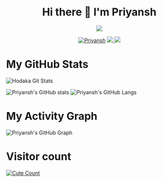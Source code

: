 <h1 align="center">Hi there 👋 I'm Priyansh</h1>
</p>
<p align="center">
<img src="https://readme-typing-svg.herokuapp.com?color=000000&width=420&lines=A+Noob+Developer+From+India%E2%9C%8C%EF%B8%8F;Working+On+Telegram+Bot+Api%E2%9D%A4%EF%B8%8F">
</p>
<p align="center">
  <a href="https://t.me/Hentai_Lover_Boy"><img src="https://telegra.ph/file/2c769e6597f23ca347746.jpg" alt="Priyansh"></a>
<a href="https://telegram.me/Hentai_Lover_Boy">
    <img src="https://img.shields.io/badge/Telegram-grey?style=for-the-badge&logo=telegram"/>
  </a>  
 </a>
  <a href="https://github.com/PriyanshGoswami">
    <img src="https://img.shields.io/github/followers/PriyanshGoswami?label=GitHub&logo=github&style=for-the-badge&color=blue"/>
  </a>

# My GitHub Stats

![Hodaka Git Stats](https://github-readme-stats.vercel.app/api?username=PriyanshGoswami&include_all_commits=true&count_private=true&theme=highcontrast)

![Priyansh's GitHub stats](https://github-readme-streak-stats.herokuapp.com?user=PriyanshGoswami&theme=tokyonight)
![Priyansh's GitHub Langs](https://github-readme-stats.vercel.app/api/top-langs/?username=PriyanshGoswami&theme=tokyonight&layout=compact&langs_count=6)

# My Activity Graph


![Priyansh's GitHub Graph](https://activity-graph.herokuapp.com/graph?username=h0daka&custom_title=My%20Graph&bg_color=241731&line=f20f80&color=f52f91&point=fdf5ea&hide_border=true&area=false&area_color=fdf5ea)
# Visitor count
<a href="https://t.me/Hentai_Lover_Boy"><img alt="Cute Count" src="https://count.getloli.com/get/@PriyanshGoswami?theme=rule34" /></a>
